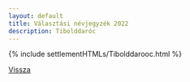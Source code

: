 ```yaml
---
layout: default
title: Választási névjegyzék 2022
description: Tibolddaróc
---
```


{% include settlementHTMLs/Tibolddarooc.html %}

[Vissza](./)